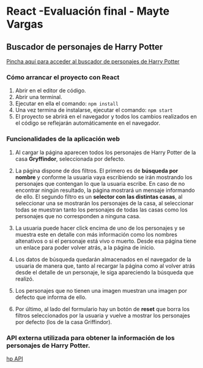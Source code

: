 # React -Evaluación final - Mayte Vargas

## Buscador de personajes de Harry Potter

[Pincha aquí para acceder al buscador de personajes de Harry Potter](http://beta.adalab.es/modulo-3-evaluacion-final-MayVargasF/)

### Cómo arrancar el proyecto con React

1. Abrir en el editor de código.
2. Abrir una terminal.
3. Ejecutar en ella el comando: `npm install`
4. Una vez termina de instalarse, ejecutar el comando: `npm start`
5. El proyecto se abrirá en el navegador y todos los cambios realizados en el código se reflejarán automáticamente en el navegador.

### Funcionalidades de la aplicación web

1. Al cargar la página aparecen todos los personajes de Harry Potter de la casa **Gryffindor**, seleccionada por defecto.

2. La página dispone de dos filtros. El primero es de **búsqueda por nombre** y conforme la usuaria vaya escribiendo se irán mostrando los personajes que contengan lo que la usuaria escribe. En caso de no encontrar ningún resultado, la página mostrará un mensaje informando de ello. El segundo filtro es un **selector con las distintas casas**, al seleccionar una se mostrarán los personajes de la casa, al seleccionar todas se muestran tanto los personajes de todas las casas como los personajes que no corresponden a ninguna casa.

3. La usuaria puede hacer click encima de uno de los personajes y se muestra este en detalle con más información como los nombres altenativos o si el personaje está vivo o muerto. Desde esa página tiene un enlace para poder volver atrás, a la página de inicio.

4. Los datos de búsqueda quedarán almacenados en el navegador de la usuaria de manera que, tanto al recargar la página como al volver atrás desde el detalle de un personaje, le siga apareciendo la búsqueda que realizó.

5. Los personajes que no tienen una imagen muestran una imagen por defecto que informa de ello.

6. Por último, al lado del formulario hay un botón de **reset** que borra los filtros seleccionados por la usuaria y vuelve a mostrar los personajes por defecto (los de la casa Griffindor).


### API externa utilizada para obtener la información de los personajes de Harry Potter.

[hp API](https://hp-api.herokuapp.com/)




